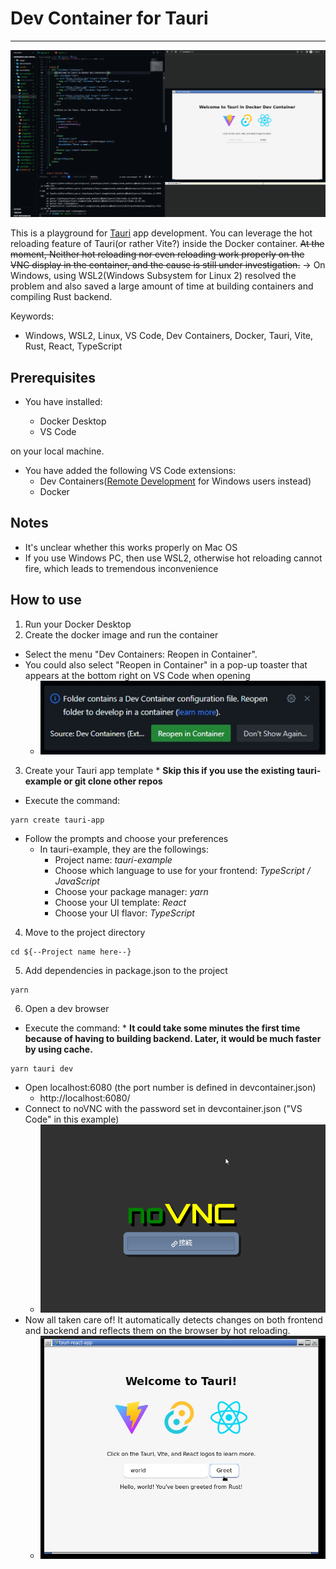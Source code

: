 # Dev Container for Tauri
---
![noVNC hot reload](screenshots/hot-reloading.gif)

This is a playground for [Tauri](https://tauri.app/) app development. You can leverage the hot reloading feature of Tauri(or rather Vite?) inside the Docker container.
~~At the moment, Neither hot reloading nor even reloading work properly on the VNC display in the container, and the cause is still under investigation.~~
→ On Windows, using WSL2(Windows Subsystem for Linux 2) resolved the problem and also saved a large amount of time at building containers and compiling Rust backend.

Keywords:
- Windows, WSL2, Linux, VS Code, Dev Containers, Docker, Tauri, Vite, Rust, React, TypeScript

## Prerequisites

- You have installed:

  - Docker Desktop
  - VS Code

on your local machine.

- You have added the following VS Code extensions:
  - Dev Containers([Remote Development](https://code.visualstudio.com/docs/remote/remote-overview) for Windows users instead)
  - Docker

## Notes

- It's unclear whether this works properly on Mac OS
- If you use Windows PC, then use WSL2, otherwise hot reloading cannot fire, which leads to tremendous inconvenience

## How to use

1. Run your Docker Desktop
2. Create the docker image and run the container

- Select the menu "Dev Containers: Reopen in Container".
- You could also select "Reopen in Container" in a pop-up toaster that appears at the bottom right on VS Code when opening
  - ![Dev Containers pop-up toaster](screenshots/dev-container-toaster.jpg)

3. Create your Tauri app template
\* **Skip this if you use the existing tauri-example or git clone other repos**
- Execute the command:

```
yarn create tauri-app
```

- Follow the prompts and choose your preferences
  - In tauri-example, they are the followings:
    - Project name: *tauri-example*
    - Choose which language to use for your frontend: *TypeScript / JavaScript*
    - Choose your package manager: *yarn*
    - Choose your UI template: *React*
    - Choose your UI flavor: *TypeScript*

4. Move to the project directory

```
cd ${--Project name here--}
```

5. Add dependencies in package.json to the project

```
yarn
```

6. Open a dev browser

- Execute the command:
\* **It could take some minutes the first time because of having to building backend. Later, it would be much faster by using cache.**

```
yarn tauri dev
```

- Open localhost:6080 (the port number is defined in devcontainer.json)
  - http://localhost:6080/
- Connect to noVNC with the password set in devcontainer.json ("VS Code" in this example)
  - ![noVNC Connect](screenshots/novnc.png)
- Now all taken care of! It automatically detects changes on both frontend and backend and reflects them on the browser by hot reloading.
  - ![noVNC after connection](screenshots/novnc-dev.jpg)
